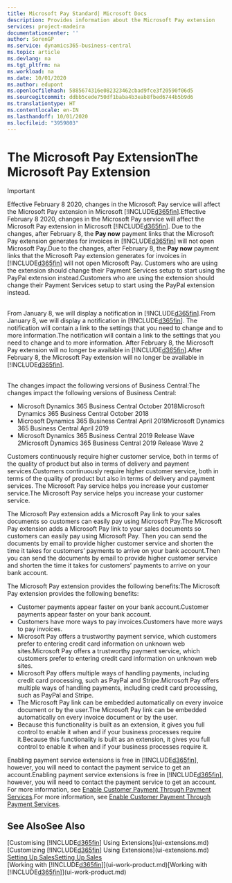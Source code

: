 ```yaml
---
title: Microsoft Pay Standard| Microsoft Docs
description: Provides information about the Microsoft Pay extension
services: project-madeira
documentationcenter: ''
author: SorenGP
ms.service: dynamics365-business-central
ms.topic: article
ms.devlang: na
ms.tgt_pltfrm: na
ms.workload: na
ms.date: 10/01/2020
ms.author: edupont
ms.openlocfilehash: 5885674316e082323462cbad9fce3f20590f06d5
ms.sourcegitcommit: ddbb5cede750df1baba4b3eab8fbed6744b5b9d6
ms.translationtype: HT
ms.contentlocale: en-IN
ms.lasthandoff: 10/01/2020
ms.locfileid: "3959803"
---
```

# <a name="the-microsoft-pay-extension"></a><span data-ttu-id="289e3-103">The Microsoft Pay Extension</span><span class="sxs-lookup"><span data-stu-id="289e3-103">The Microsoft Pay Extension</span></span>

> [!IMPORTANT]
> <span data-ttu-id="289e3-104">Effective February 8 2020, changes in the Microsoft Pay service will affect the Microsoft Pay extension in Microsoft [!INCLUDE[d365fin](includes/d365fin_long_md.md)].</span><span class="sxs-lookup"><span data-stu-id="289e3-104">Effective February 8 2020, changes in the Microsoft Pay service will affect the Microsoft Pay extension in Microsoft [!INCLUDE[d365fin](includes/d365fin_long_md.md)].</span></span> <span data-ttu-id="289e3-105">Due to the changes, after February 8, the **Pay now** payment links that the Microsoft Pay extension generates for invoices in [!INCLUDE[d365fin](includes/d365fin_md.md)] will not open Microsoft Pay.</span><span class="sxs-lookup"><span data-stu-id="289e3-105">Due to the changes, after February 8, the **Pay now** payment links that the Microsoft Pay extension generates for invoices in [!INCLUDE[d365fin](includes/d365fin_md.md)] will not open Microsoft Pay.</span></span> <span data-ttu-id="289e3-106">Customers who are using the extension should change their Payment Services setup to start using the PayPal extension instead.</span><span class="sxs-lookup"><span data-stu-id="289e3-106">Customers who are using the extension should change their Payment Services setup to start using the PayPal extension instead.</span></span><br /></br>
>
> <span data-ttu-id="289e3-107">From January 8, we will display a notification in [!INCLUDE[d365fin](includes/d365fin_md.md)].</span><span class="sxs-lookup"><span data-stu-id="289e3-107">From January 8, we will display a notification in [!INCLUDE[d365fin](includes/d365fin_md.md)].</span></span> <span data-ttu-id="289e3-108">The notification will contain a link to the settings that you need to change and to more information.</span><span class="sxs-lookup"><span data-stu-id="289e3-108">The notification will contain a link to the settings that you need to change and to more information.</span></span> <span data-ttu-id="289e3-109">After February 8, the Microsoft Pay extension will no longer be available in [!INCLUDE[d365fin](includes/d365fin_md.md)].</span><span class="sxs-lookup"><span data-stu-id="289e3-109">After February 8, the Microsoft Pay extension will no longer be available in [!INCLUDE[d365fin](includes/d365fin_md.md)].</span></span><br /></br>
>
> <span data-ttu-id="289e3-110">The changes impact the following versions of Business Central:</span><span class="sxs-lookup"><span data-stu-id="289e3-110">The changes impact the following versions of Business Central:</span></span>
> - <span data-ttu-id="289e3-111">Microsoft Dynamics 365 Business Central October 2018</span><span class="sxs-lookup"><span data-stu-id="289e3-111">Microsoft Dynamics 365 Business Central October 2018</span></span>
> - <span data-ttu-id="289e3-112">Microsoft Dynamics 365 Business Central April 2019</span><span class="sxs-lookup"><span data-stu-id="289e3-112">Microsoft Dynamics 365 Business Central April 2019</span></span>
> - <span data-ttu-id="289e3-113">Microsoft Dynamics 365 Business Central 2019 Release Wave 2</span><span class="sxs-lookup"><span data-stu-id="289e3-113">Microsoft Dynamics 365 Business Central 2019 Release Wave 2</span></span>

<span data-ttu-id="289e3-114">Customers continuously require higher customer service, both in terms of the quality of product but also in terms of delivery and payment services.</span><span class="sxs-lookup"><span data-stu-id="289e3-114">Customers continuously require higher customer service, both in terms of the quality of product but also in terms of delivery and payment services.</span></span> <span data-ttu-id="289e3-115">The Microsoft Pay service helps you increase your customer service.</span><span class="sxs-lookup"><span data-stu-id="289e3-115">The Microsoft Pay service helps you increase your customer service.</span></span>

<span data-ttu-id="289e3-116">The Microsoft Pay extension adds a Microsoft Pay link to your sales documents so customers can easily pay using Microsoft Pay.</span><span class="sxs-lookup"><span data-stu-id="289e3-116">The Microsoft Pay extension adds a Microsoft Pay link to your sales documents so customers can easily pay using Microsoft Pay.</span></span> <span data-ttu-id="289e3-117">Then you can send the documents by email to provide higher customer service and shorten the time it takes for customers’ payments to arrive on your bank account.</span><span class="sxs-lookup"><span data-stu-id="289e3-117">Then you can send the documents by email to provide higher customer service and shorten the time it takes for customers’ payments to arrive on your bank account.</span></span>

<span data-ttu-id="289e3-118">The Microsoft Pay extension provides the following benefits:</span><span class="sxs-lookup"><span data-stu-id="289e3-118">The Microsoft Pay extension provides the following benefits:</span></span>
- <span data-ttu-id="289e3-119">Customer payments appear faster on your bank account.</span><span class="sxs-lookup"><span data-stu-id="289e3-119">Customer payments appear faster on your bank account.</span></span>
- <span data-ttu-id="289e3-120">Customers have more ways to pay invoices.</span><span class="sxs-lookup"><span data-stu-id="289e3-120">Customers have more ways to pay invoices.</span></span>
- <span data-ttu-id="289e3-121">Microsoft Pay offers a trustworthy payment service, which customers prefer to entering credit card information on unknown web sites.</span><span class="sxs-lookup"><span data-stu-id="289e3-121">Microsoft Pay offers a trustworthy payment service, which customers prefer to entering credit card information on unknown web sites.</span></span>
- <span data-ttu-id="289e3-122">Microsoft Pay offers multiple ways of handling payments, including credit card processing, such as PayPal and Stripe.</span><span class="sxs-lookup"><span data-stu-id="289e3-122">Microsoft Pay offers multiple ways of handling payments, including credit card processing, such as PayPal and Stripe.</span></span>
- <span data-ttu-id="289e3-123">The Microsoft Pay link can be embedded automatically on every invoice document or by the user.</span><span class="sxs-lookup"><span data-stu-id="289e3-123">The Microsoft Pay link can be embedded automatically on every invoice document or by the user.</span></span>
- <span data-ttu-id="289e3-124">Because this functionality is built as an extension, it gives you full control to enable it when and if your business processes require it.</span><span class="sxs-lookup"><span data-stu-id="289e3-124">Because this functionality is built as an extension, it gives you full control to enable it when and if your business processes require it.</span></span>

<span data-ttu-id="289e3-125">Enabling payment service extensions is free in [!INCLUDE[d365fin](includes/d365fin_md.md)], however, you will need to contact the payment service to get an account.</span><span class="sxs-lookup"><span data-stu-id="289e3-125">Enabling payment service extensions is free in [!INCLUDE[d365fin](includes/d365fin_md.md)], however, you will need to contact the payment service to get an account.</span></span> <span data-ttu-id="289e3-126">For more information, see [Enable Customer Payment Through Payment Services](sales-how-enable-payment-service-extensions.md).</span><span class="sxs-lookup"><span data-stu-id="289e3-126">For more information, see [Enable Customer Payment Through Payment Services](sales-how-enable-payment-service-extensions.md).</span></span>

## <a name="see-also"></a><span data-ttu-id="289e3-127">See Also</span><span class="sxs-lookup"><span data-stu-id="289e3-127">See Also</span></span>
<span data-ttu-id="289e3-128">[Customising [!INCLUDE[d365fin](includes/d365fin_md.md)] Using Extensions](ui-extensions.md)</span><span class="sxs-lookup"><span data-stu-id="289e3-128">[Customizing [!INCLUDE[d365fin](includes/d365fin_md.md)] Using Extensions](ui-extensions.md)</span></span>  
[<span data-ttu-id="289e3-129">Setting Up Sales</span><span class="sxs-lookup"><span data-stu-id="289e3-129">Setting Up Sales</span></span>](sales-setup-sales.md)  
<span data-ttu-id="289e3-130">[Working with [!INCLUDE[d365fin](includes/d365fin_md.md)]](ui-work-product.md)</span><span class="sxs-lookup"><span data-stu-id="289e3-130">[Working with [!INCLUDE[d365fin](includes/d365fin_md.md)]](ui-work-product.md)</span></span>
